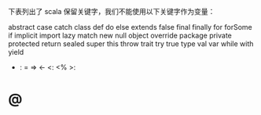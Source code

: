 下表列出了 scala 保留关键字，我们不能使用以下关键字作为变量：

abstract 	case 	catch 	class
def         do 	    else 	extends
false 	    final 	finally 	for
forSome 	if 	    implicit 	import
lazy 	    match 	new 	null
object 	    override 	package 	private
protected 	return 	sealed 	super
this 	    throw 	trait 	try
true 	    type 	val 	var
while 	   with 	yield 	 
- 	: 	= 	=>
<- 	<: 	<% 	>:
# 	@ 	